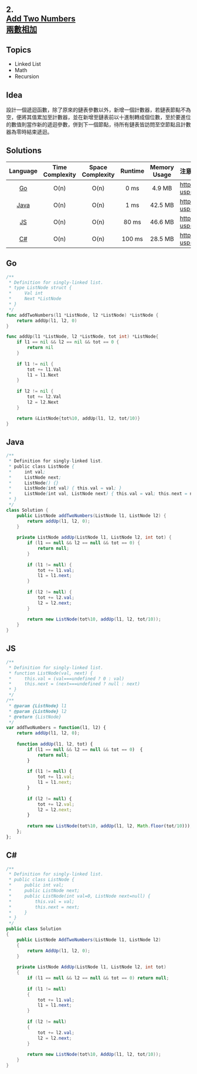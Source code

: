 ##  **2.<br/>[Add Two Numbers](https://leetcode.com/problems/add-two-numbers/)<br/>[兩數相加](https://leetcode-cn.com/problems/add-two-numbers/)**
  
## **Topics**
* Linked List
* Math
* Recursion

## **Idea**
設計一個遞迴函數，除了原來的鏈表參數以外，新增一個計數器，若鏈表節點不為空，便將其值累加至計數器，並在新增至鏈表前以十進制轉成個位數，至於要進位的數值則當作新的遞迴參數，併到下一個節點，待所有鏈表皆訪問至空節點且計數器為零時結束遞迴。

## **Solutions**
| Language | Time Complexity | Space Complexity | Runtime | Memory Usage | 注意：Runtime和Memory Usage的數值皆來自LeetCode提供的效能測試，僅供參考。 |
| :--: | :--: | :--: | :--: | :--: | :-- |
| [Go](https://github.com/cashviar/leetcode/blob/main/problems/algorithms/2_add-two-numbers.md#go) | O(n) | O(n) | 0 ms | 4.9 MB | https://drive.google.com/file/d/1RvAl3evA5NYSmVrGOdZSmNk0B2MEcUKA/view?usp=sharing |
| [Java](https://github.com/cashviar/leetcode/blob/main/problems/algorithms/2_add-two-numbers.md#java) | O(n) | O(n) | 1 ms | 42.5 MB | https://drive.google.com/file/d/1n5TUy0QHN4ut-gEkAbgWnxygDee4iA_m/view?usp=sharing |
| [JS](https://github.com/cashviar/leetcode/blob/main/problems/algorithms/2_add-two-numbers.md#js) | O(n) | O(n) | 80 ms | 46.6 MB | https://drive.google.com/file/d/1vUs5Umzg2I5jxPgDTnSnA739ywVB4z29/view?usp=sharing |
| [C#](https://github.com/cashviar/leetcode/blob/main/problems/algorithms/2_add-two-numbers.md#c) | O(n) | O(n) | 100 ms | 28.5 MB | https://drive.google.com/file/d/1nRdFrUYRTFsKRBrY6MH5hBmBY9rLGSad/view?usp=sharing |

## **Go**
```Go
/**
 * Definition for singly-linked list.
 * type ListNode struct {
 *     Val int
 *     Next *ListNode
 * }
 */
func addTwoNumbers(l1 *ListNode, l2 *ListNode) *ListNode {
    return addUp(l1, l2, 0)
}

func addUp(l1 *ListNode, l2 *ListNode, tot int) *ListNode{
    if l1 == nil && l2 == nil && tot == 0 {
        return nil
    }
    
    if l1 != nil {
        tot += l1.Val
        l1 = l1.Next
    }
    
    if l2 != nil {
        tot += l2.Val
        l2 = l2.Next
    }

    return &ListNode{tot%10, addUp(l1, l2, tot/10)}
}
```

## Java
```Java
/**
 * Definition for singly-linked list.
 * public class ListNode {
 *     int val;
 *     ListNode next;
 *     ListNode() {}
 *     ListNode(int val) { this.val = val; }
 *     ListNode(int val, ListNode next) { this.val = val; this.next = next; }
 * }
 */
class Solution {
    public ListNode addTwoNumbers(ListNode l1, ListNode l2) {
        return addUp(l1, l2, 0);
    }
    
    private ListNode addUp(ListNode l1, ListNode l2, int tot) {
        if (l1 == null && l2 == null && tot == 0) {
            return null;
        }
        
        if (l1 != null) {
            tot += l1.val;
            l1 = l1.next;
        }
        
        if (l2 != null) {
            tot += l2.val;
            l2 = l2.next;
        }
        
        return new ListNode(tot%10, addUp(l1, l2, tot/10));
    }
}
```

## JS
```js
/**
 * Definition for singly-linked list.
 * function ListNode(val, next) {
 *     this.val = (val===undefined ? 0 : val)
 *     this.next = (next===undefined ? null : next)
 * }
 */
/**
 * @param {ListNode} l1
 * @param {ListNode} l2
 * @return {ListNode}
 */
var addTwoNumbers = function(l1, l2) {
    return addUp(l1, l2, 0);
    
    function addUp(l1, l2, tot) {
        if (l1 == null && l2 == null && tot == 0)  {
            return null;
        }
        
        if (l1 != null) {
            tot += l1.val;
            l1 = l1.next;
        }
        
        if (l2 != null) {
            tot += l2.val;
            l2 = l2.next;
        }
        
        return new ListNode(tot%10, addUp(l1, l2, Math.floor(tot/10)));
    };
};
```

## **C#**
```csharp
/**
 * Definition for singly-linked list.
 * public class ListNode {
 *     public int val;
 *     public ListNode next;
 *     public ListNode(int val=0, ListNode next=null) {
 *         this.val = val;
 *         this.next = next;
 *     }
 * }
 */
public class Solution 
{
    public ListNode AddTwoNumbers(ListNode l1, ListNode l2) 
    {
        return AddUp(l1, l2, 0);
    }
    
    private ListNode AddUp(ListNode l1, ListNode l2, int tot)
    {
        if (l1 == null && l2 == null && tot == 0) return null;
        
        if (l1 != null)
        {
            tot += l1.val;
            l1 = l1.next;
        }
        
        if (l2 != null)
        {
            tot += l2.val;
            l2 = l2.next;
        }
        
        return new ListNode(tot%10, AddUp(l1, l2, tot/10));
    }
}
```
